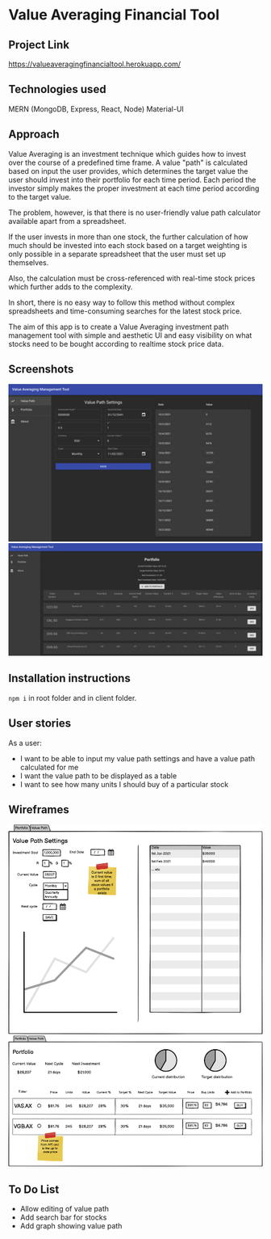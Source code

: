 # Value Averaging Financial Tool

## Project Link
https://valueaveragingfinancialtool.herokuapp.com/

## Technologies used
MERN (MongoDB, Express, React, Node)
Material-UI

## Approach
Value Averaging is an investment technique which guides how to invest over the course of a predefined time frame. A value "path" is calculated based on input the user provides, which determines the target value the user should invest into their portfolio for each time period.  Each period the investor simply makes the proper investment at each time period according to the target value.

The problem, however, is that there is no user-friendly value path calculator available apart from a spreadsheet. 

If the user invests in more than one stock, the further calculation of how much should be invested into each stock based on a target weighting is only possible in a separate spreadsheet that the user must set up themselves.

Also, the calculation must be cross-referenced with real-time stock prices which further adds to the complexity.

In short, there is no easy way to follow this method without complex spreadsheets and time-consuming searches for the latest stock price.

The aim of this app is to create a Value Averaging investment path management tool with simple and aesthetic UI and easy visibility on what stocks need to be bought according to realtime stock price data.

## Screenshots
![ValuePathScreenshot](/documentation/ValuePathScreenshot.png)
![PortfolioScreenshot](/documentation/PortfolioScreenshot.png)

## Installation instructions
`npm i` in root folder and in client folder.

## User stories
As a user:
- I want to be able to input my value path settings and have a value path calculated for me
- I want the value path to be displayed as a table
- I want to see how many units I should buy of a particular stock

## Wireframes
![ValuePathWireframe](/documentation/ValuePathWireframe.png)
![PortfolioWireframe](/documentation/PortfolioWireframe.png)

## To Do List
- Allow editing of value path
- Add search bar for stocks
- Add graph showing value path
